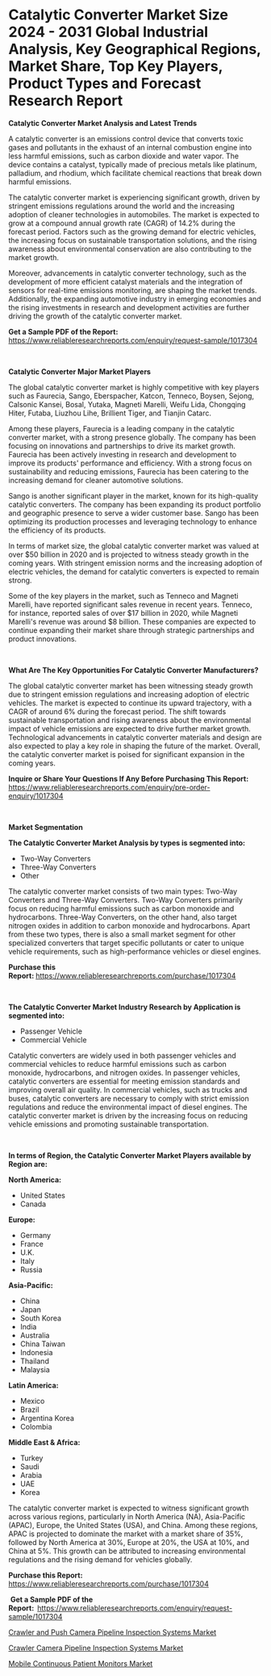 <p><h1>Catalytic Converter Market Size 2024 - 2031 Global Industrial Analysis, Key Geographical Regions, Market Share, Top Key Players, Product Types and Forecast Research Report</h1></p><p><strong>Catalytic Converter Market Analysis and Latest Trends</strong></p>
<p><p>A catalytic converter is an emissions control device that converts toxic gases and pollutants in the exhaust of an internal combustion engine into less harmful emissions, such as carbon dioxide and water vapor. The device contains a catalyst, typically made of precious metals like platinum, palladium, and rhodium, which facilitate chemical reactions that break down harmful emissions.</p><p>The catalytic converter market is experiencing significant growth, driven by stringent emissions regulations around the world and the increasing adoption of cleaner technologies in automobiles. The market is expected to grow at a compound annual growth rate (CAGR) of 14.2% during the forecast period. Factors such as the growing demand for electric vehicles, the increasing focus on sustainable transportation solutions, and the rising awareness about environmental conservation are also contributing to the market growth.</p><p>Moreover, advancements in catalytic converter technology, such as the development of more efficient catalyst materials and the integration of sensors for real-time emissions monitoring, are shaping the market trends. Additionally, the expanding automotive industry in emerging economies and the rising investments in research and development activities are further driving the growth of the catalytic converter market.</p></p>
<p><strong>Get a Sample PDF of the Report:&nbsp;</strong> <a href="https://www.reliableresearchreports.com/enquiry/request-sample/1017304">https://www.reliableresearchreports.com/enquiry/request-sample/1017304</a></p>
<p>&nbsp;</p>
<p><strong>Catalytic Converter Major Market Players</strong></p>
<p><p>The global catalytic converter market is highly competitive with key players such as Faurecia, Sango, Eberspacher, Katcon, Tenneco, Boysen, Sejong, Calsonic Kansei, Bosal, Yutaka, Magneti Marelli, Weifu Lida, Chongqing Hiter, Futaba, Liuzhou Lihe, Brillient Tiger, and Tianjin Catarc.</p><p>Among these players, Faurecia is a leading company in the catalytic converter market, with a strong presence globally. The company has been focusing on innovations and partnerships to drive its market growth. Faurecia has been actively investing in research and development to improve its products' performance and efficiency. With a strong focus on sustainability and reducing emissions, Faurecia has been catering to the increasing demand for cleaner automotive solutions.</p><p>Sango is another significant player in the market, known for its high-quality catalytic converters. The company has been expanding its product portfolio and geographic presence to serve a wider customer base. Sango has been optimizing its production processes and leveraging technology to enhance the efficiency of its products.</p><p>In terms of market size, the global catalytic converter market was valued at over $50 billion in 2020 and is projected to witness steady growth in the coming years. With stringent emission norms and the increasing adoption of electric vehicles, the demand for catalytic converters is expected to remain strong.</p><p>Some of the key players in the market, such as Tenneco and Magneti Marelli, have reported significant sales revenue in recent years. Tenneco, for instance, reported sales of over $17 billion in 2020, while Magneti Marelli's revenue was around $8 billion. These companies are expected to continue expanding their market share through strategic partnerships and product innovations.</p></p>
<p>&nbsp;</p>
<p><strong>What Are The Key Opportunities For Catalytic Converter Manufacturers?</strong></p>
<p><p>The global catalytic converter market has been witnessing steady growth due to stringent emission regulations and increasing adoption of electric vehicles. The market is expected to continue its upward trajectory, with a CAGR of around 6% during the forecast period. The shift towards sustainable transportation and rising awareness about the environmental impact of vehicle emissions are expected to drive further market growth. Technological advancements in catalytic converter materials and design are also expected to play a key role in shaping the future of the market. Overall, the catalytic converter market is poised for significant expansion in the coming years.</p></p>
<p><strong>Inquire or Share Your Questions If Any Before Purchasing This Report:</strong> <a href="https://www.reliableresearchreports.com/enquiry/pre-order-enquiry/1017304">https://www.reliableresearchreports.com/enquiry/pre-order-enquiry/1017304</a></p>
<p>&nbsp;</p>
<p><strong>Market Segmentation</strong></p>
<p><strong>The Catalytic Converter Market Analysis by types is segmented into:</strong></p>
<p><ul><li>Two-Way Converters</li><li>Three-Way Converters</li><li>Other</li></ul></p>
<p><p>The catalytic converter market consists of two main types: Two-Way Converters and Three-Way Converters. Two-Way Converters primarily focus on reducing harmful emissions such as carbon monoxide and hydrocarbons. Three-Way Converters, on the other hand, also target nitrogen oxides in addition to carbon monoxide and hydrocarbons. Apart from these two types, there is also a small market segment for other specialized converters that target specific pollutants or cater to unique vehicle requirements, such as high-performance vehicles or diesel engines.</p></p>
<p><strong>Purchase this Report:&nbsp;</strong><a href="https://www.reliableresearchreports.com/purchase/1017304">https://www.reliableresearchreports.com/purchase/1017304</a></p>
<p>&nbsp;</p>
<p><strong>The Catalytic Converter Market Industry Research by Application is segmented into:</strong></p>
<p><ul><li>Passenger Vehicle</li><li>Commercial Vehicle</li></ul></p>
<p><p>Catalytic converters are widely used in both passenger vehicles and commercial vehicles to reduce harmful emissions such as carbon monoxide, hydrocarbons, and nitrogen oxides. In passenger vehicles, catalytic converters are essential for meeting emission standards and improving overall air quality. In commercial vehicles, such as trucks and buses, catalytic converters are necessary to comply with strict emission regulations and reduce the environmental impact of diesel engines. The catalytic converter market is driven by the increasing focus on reducing vehicle emissions and promoting sustainable transportation.</p></p>
<p>&nbsp;</p>
<p><strong>In terms of Region, the Catalytic Converter Market Players available by Region are:</strong></p>
<p>
    <p> <strong> North America: </strong>
        <ul>
            <li>United States</li>
            <li>Canada</li>
        </ul>
        </p> 
    <p> <strong> Europe: </strong>
        <ul>
            <li>Germany</li>
            <li>France</li>
            <li>U.K.</li>
            <li>Italy</li>
            <li>Russia</li>
        </ul>
        </p> 
    <p> <strong> Asia-Pacific: </strong>
        <ul>
            <li>China</li>
            <li>Japan</li>
            <li>South Korea</li>
            <li>India</li>
            <li>Australia</li>
            <li>China Taiwan</li>
            <li>Indonesia</li>
            <li>Thailand</li>
            <li>Malaysia</li>
        </ul>
        </p> 
    <p> <strong> Latin America: </strong>
        <ul>
            <li>Mexico</li>
            <li>Brazil</li>
            <li>Argentina Korea</li>
            <li>Colombia</li>
        </ul>
        </p> 
    <p> <strong> Middle East & Africa: </strong>
        <ul>
            <li>Turkey</li>
            <li>Saudi</li>
            <li>Arabia</li>
            <li>UAE</li>
            <li>Korea</li>
        </ul>
    </p>
    </p>
<p><p>The catalytic converter market is expected to witness significant growth across various regions, particularly in North America (NA), Asia-Pacific (APAC), Europe, the United States (USA), and China. Among these regions, APAC is projected to dominate the market with a market share of 35%, followed by North America at 30%, Europe at 20%, the USA at 10%, and China at 5%. This growth can be attributed to increasing environmental regulations and the rising demand for vehicles globally.</p></p>
<p><strong>Purchase this Report: </strong><a href="https://www.reliableresearchreports.com/purchase/1017304">https://www.reliableresearchreports.com/purchase/1017304</a></p>
<p>&nbsp;<strong>Get a Sample PDF of the Report:&nbsp;&nbsp;</strong><a href="https://www.reliableresearchreports.com/enquiry/request-sample/1017304">https://www.reliableresearchreports.com/enquiry/request-sample/1017304</a></p>
<p><strong></strong></p>
<p><p><a href="https://view.publitas.com/reportprime-1/global-crawler-and-push-camera-pipeline-inspection-systems-market-by-types-applications-and-major-players-with-regional-growth-rate-analysis-and-development-situation-from-2023-to-2030/">Crawler and Push Camera Pipeline Inspection Systems Market</a></p><p><a href="https://view.publitas.com/reportprime-1/crawler-camera-pipeline-inspection-systems-market-research-report-forecasted-for-period-from-2023-2030-by-market-type-market-application-and-region/">Crawler Camera Pipeline Inspection Systems Market</a></p><p><a href="https://view.publitas.com/reportprime-1/mobile-continuous-patient-monitors-market-research-report-forecasted-for-period-from-2023-2030-by-market-type-market-application-and-region/">Mobile Continuous Patient Monitors Market</a></p></p>